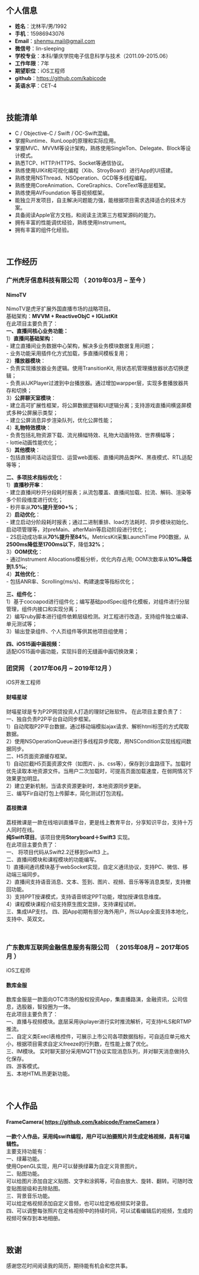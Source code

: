 

## 个人信息

 - **姓名**：沈林平/男/1992
 - **手机**：15986943076
 - **Email**：shenmu.mail@gmail.com
 - **微信号**：lin-sleeping
 - **学校专业**：本科/肇庆学院电子信息科学与技术（2011.09-2015.06）
 - **工作年限**：7年
 - **期望职位**：iOS工程师
 - **github**：https://github.com/kabicode
 - **英语水平**：CET-4
 
&nbsp;&nbsp;
## 技能清单
- C / Objective-C / Swift / OC-Swift混编。
- 掌握Runtime、RunLoop的原理和实际应用。
- 掌握MVC、MVVM等设计架构，熟练使用SingleTon、Delegate、Block等设计模式。 
- 熟悉TCP、HTTP/HTTPS、Socket等通信协议。 
- 熟练使用UIKit和可视化编程（Xib、StroyBoard）进行App的UI搭建。 
- 熟练使用NSThread、NSOperation、GCD等多线程编程。 
- 熟练使用CoreAnimation、CoreGraphics、CoreText等底层框架。 
- 熟练使用AVFoundation 等音视频框架。 
- 能独立开发项目，自主解决问题能力强，能根据项目需求选择适合的技术方案。 
- 具备阅读Apple官方文档，和阅读主流第三方框架源码的能力。   
- 拥有丰富的性能调优经验，熟练使用Instrument。 
- 拥有丰富的组件化经验。    

&nbsp;&nbsp;
## 工作经历
### 广州虎牙信息科技有限公司 （ 2019年03月 ~ 至今 ）
#### NimoTV 
NimoTV是虎牙扩展外国直播市场的战略项目。    
基础架构：**MVVM + ReactiveObjC + IGListKit**  
在此项目主要负责了：    
**一、直播间核心业务功能：**    
 1）**直播间基础架构**：    
    - 建立直播间业务数据中心架构，解决多业务模块数据复用问题；      
    - 业务功能采用插件化方式加载，多直播间模板复用；     
 2）**播放器模块**：    
    - 负责实现播放器业务逻辑。使用TransitionKit, 用状态机管理播放器状态切换逻辑；   
    - 负责从IJKPlayer过渡到中台播放器。通过增加warpper层，实现多套播放器共存和切换；  
 3）**公屏聊天室模块**：    
    - 建立高可扩展性框架，将公屏数据逻辑和UI逻辑分离；支持游戏直播间横竖屏模式多种公屏展示类型；       
    - 建立公屏消息异步渲染队列，优化公屏性能；  
 4）**礼物特效模块**：  
    - 负责包括礼物资源下载、流光横幅特效、礼物大动画特效、世界横幅等；  
    - lottie动画性能优化；  
 5）**其他模块**：  
    - 包括直播间活动运营位、运营web面板、直播间跨品类PK、黑夜模式、RTL适配等等；     
    
**二、多项技术指标优化：**       
 1）**直播秒开率**：    
    - 建立直播间秒开分段耗时报表；从流包覆盖、直播间加载、拉流、解码、渲染等多个阶段维度进行优化；  
    - 秒开率从**70%提升至90+%**；   
 2）**启动优化**：  
    - 建立启动分阶段耗时报表；通过二进制重排、load方法耗时、异步模块初始化、启动项管理等，对preMain、afterMain等启动阶段进行优化；    
    - 2S启动成功率从**70%提升至84%**。MetricsKit采集LaunchTime P90数据，从**2500ms降低至1700ms以下**，降低**32%**；    
 3）**OOM优化**：  
    - 通过Instrument Allocations模板分析，优化内存占用; OOM次数率从**10‰降低到1.5‰**;        
 4）**其他优化**：  
    - 包括ANR率、Scrolling(ms/s)、构建速度等指标优化；    
    
**三、组件化：**    
 1）基于cocoapod进行组件化；编写基础podSpec组件化模板，对组件进行分层管理，组件内接口和实现分离；   
 2）编写ruby脚本进行组件依赖层级检测。对工程进行改造，支持组件独立编译、单元测试等；    
 3）输出登录组件、个人页组件等供其他项目组使用；    

**四、iOS15画中画视频：**    
 适配iOS15画中画功能，实现抖音的无缝画中画切换效果；  
 

### 团贷网 （ 2017年06月 ~ 2019年12月 ）
iOS开发工程师

#### 财喵星球
财喵星球是专为P2P网贷投资人打造的理财记账软件。
在此项目主要负责了：    
一、独自负责P2P平台自动同步框架。              
 1）自动爬取P2P平台数据，通过移动端模拟ajax请求、解析html标签的方式爬取数据。    
 2）使用NSOperationQueue进行多线程异步爬取，用NSCondition实现线程间数据同步。    
二、H5页面资源缓存框架。   
 1）自动拦截H5页面资源文件（如图片、js、css等），保存到沙盒路径下。加载时优先读取本地资源文件。当用户二次加载时，可提高页面加载速度，在弱网情况下效果更加明显。   
 2）建立更新机制，当请求资源更新时，本地资源同步更新。   
三、编写Fir自动打包上传脚本，简化测试打包流程。   

#### 荔枝微课    
荔枝微课是一款在线培训直播平台，更是线上教育平台，分享知识平台，支持十万人同时在线。    
**纯Swift项目**。该项目使用**Storyboard＋Swift3** 实现。     
在此项目主要负责了：    
一、 将项目代码从Swift2.2迁移到Swift3 上。   
二、直播间模块和课程模块的功能编写。    
1）直播间通讯模块基于webSocket实现，自定义通讯协议，支持PC、微信、移动端三端同步。   
2）直播间支持语音消息、文本、签到、图片、视频、音乐等等消息类型，支持撤回功能。    
3）支持PPT授课模式，支持语音绑定PPT功能，增加授课信息维度。   
4）课程模块课程介绍支持原生图文混排，支持课程试听。    
三、集成IAP支付。
四、因App初期有部分海外用户，所以App全面支持本地化，支持中、英双文。

&nbsp;
### 广东数库互联网金融信息服务有限公司   （ 2015年08月 ~ 2017年05月 ） 
iOS工程师

#### 数库金服    
数库金服是一款面向OTC市场的股权投资App，集直播路演，金融资讯，公司信息，选股器，智投圈为一体。    
在此项目主要负责了：    
一、直播与视频模块。底层采用ijkplayer进行实时推流解析，可支持HLS和RTMP推流。    
二、自定义类Execl表格控件，可展示上市公司各项数据指标，可自适应单元格大小，根据项目需求自定义freeze的行列数，在性能上做了优化。     
三、IM模块。 实时聊天部分采用MQTT协议实现消息队列，并对聊天消息做持久化保存。    
四、游客模式。   
五、本地HTML热更新功能。    

&nbsp;&nbsp;
## 个人作品
####  FrameCamera( https://github.com/kabicode/FrameCamera ）   
**一款个人作品，采用纯swift编程，用户可以拍摄照片并生成定格视频，具有可编辑性。**   
主要支持功能有：        
一、绿幕功能。   
使用OpenGL实现，用户可以替换绿幕为自定义背景图片。    
二、贴图功能。   
可以给图片添加自定义贴图、文字和涂鸦等，可自由放大、旋转、翻转。可随时改变贴图层级和去除贴图。     
三、背景音乐功能。    
可以给定格视频添加自定义音频，也可以给定格视频实时录音。    
四、可以调整每张照片在定格视频中的持续时间，可以试看编辑后的视频，生成的视频可保存到本地相册。   

      
&nbsp;&nbsp;
## 致谢
感谢您花时间阅读我的简历，期待能有机会和您共事。

